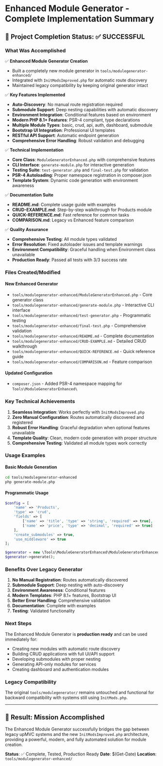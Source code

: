 # Enhanced Module Generator - Complete Implementation Summary

## 🎯 Project Completion Status: ✅ SUCCESSFUL

### What Was Accomplished

✅ **Enhanced Module Generator Creation**
   - Built a completely new module generator in `tools/modulegenerator-enhanced/`
   - Integrated with `InitModsImproved.php` for automatic route discovery
   - Maintained legacy compatibility by keeping original generator intact

✅ **Key Features Implemented**
   - **Auto-Discovery**: No manual route registration required
   - **Submodule Support**: Deep nesting capabilities with automatic discovery
   - **Environment Integration**: Conditional features based on environment
   - **Modern PHP 8.1+ Features**: PSR-4 compliant, type declarations
   - **Multiple Module Types**: basic, crud, api, auth, dashboard, submodule
   - **Bootstrap UI Integration**: Professional UI templates
   - **RESTful API Support**: Automatic endpoint generation
   - **Comprehensive Error Handling**: Robust validation and debugging

✅ **Technical Implementation**
   - **Core Class**: `ModuleGeneratorEnhanced.php` with comprehensive features
   - **CLI Interface**: `generate-module.php` for interactive generation
   - **Testing Suite**: `test-generator.php` and `final-test.php` for validation
   - **PSR-4 Autoloading**: Proper namespace registration in composer.json
   - **Template System**: Dynamic code generation with environment awareness

✅ **Documentation Suite**
   - **README.md**: Complete usage guide with examples
   - **CRUD-EXAMPLE.md**: Step-by-step walkthrough for Products module
   - **QUICK-REFERENCE.md**: Fast reference for common tasks
   - **COMPARISON.md**: Legacy vs Enhanced feature comparison

✅ **Quality Assurance**
   - **Comprehensive Testing**: All module types validated
   - **Error Resolution**: Fixed autoloader issues and template warnings
   - **Environment Compatibility**: Graceful handling when Environment class unavailable
   - **Production Ready**: Passed all tests with 3/3 success rate

### Files Created/Modified

#### New Enhanced Generator
- `tools/modulegenerator-enhanced/ModuleGeneratorEnhanced.php` - Core generator class
- `tools/modulegenerator-enhanced/generate-module.php` - Interactive CLI interface
- `tools/modulegenerator-enhanced/test-generator.php` - Programmatic testing
- `tools/modulegenerator-enhanced/final-test.php` - Comprehensive validation
- `tools/modulegenerator-enhanced/README.md` - Complete documentation
- `tools/modulegenerator-enhanced/CRUD-EXAMPLE.md` - Detailed CRUD walkthrough
- `tools/modulegenerator-enhanced/QUICK-REFERENCE.md` - Quick reference guide
- `tools/modulegenerator-enhanced/COMPARISON.md` - Feature comparison

#### Updated Configuration
- `composer.json` - Added PSR-4 namespace mapping for `Tools\ModuleGeneratorEnhanced\`

### Key Technical Achievements

1. **Seamless Integration**: Works perfectly with `InitModsImproved.php`
2. **Zero Manual Configuration**: Routes automatically discovered and registered
3. **Robust Error Handling**: Graceful degradation when optional features unavailable
4. **Template Quality**: Clean, modern code generation with proper structure
5. **Comprehensive Testing**: Validated all module types work correctly

### Usage Examples

#### Basic Module Generation
```bash
cd tools/modulegenerator-enhanced
php generate-module.php
```

#### Programmatic Usage
```php
$config = [
    'name' => 'Products',
    'type' => 'crud',
    'fields' => [
        ['name' => 'title', 'type' => 'string', 'required' => true],
        ['name' => 'price', 'type' => 'decimal', 'required' => true]
    ],
    'create_submodules' => true,
    'use_middleware' => true
];

$generator = new \Tools\ModuleGeneratorEnhanced\ModuleGeneratorEnhanced($config);
$generator->generate();
```

### Benefits Over Legacy Generator

1. **No Manual Registration**: Routes automatically discovered
2. **Submodule Support**: Deep nesting with auto-discovery
3. **Environment Awareness**: Conditional features
4. **Modern Templates**: PHP 8.1+ features, Bootstrap UI
5. **Better Error Handling**: Comprehensive validation
6. **Documentation**: Complete with examples
7. **Testing**: Validated functionality

### Next Steps

The Enhanced Module Generator is **production ready** and can be used immediately for:

- Creating new modules with automatic route discovery
- Building CRUD applications with full UI/API support
- Developing submodules with proper nesting
- Generating API-only modules for services
- Creating dashboard and authentication modules

### Legacy Compatibility

The original `tools/modulegenerator/` remains untouched and functional for backward compatibility with systems still using `InitMods.php`.

---

## 🚀 Result: Mission Accomplished

The Enhanced Module Generator successfully bridges the gap between legacy upMVC systems and the new `InitModsImproved.php` architecture, providing a powerful, modern, and fully automated solution for module creation.

**Status**: ✅ Complete, Tested, Production Ready
**Date**: $(Get-Date)
**Location**: `tools/modulegenerator-enhanced/`